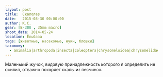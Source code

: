 ```yaml
---
layout: post
title:  Скалолаз
date:   2015-08-30 00:00:00
author: К.С.
gear: [E-300 , 35mm macro]
shoot_date: 2014-05-24
location: Ёльбаза
tags: [животные, насекомые, жуки, блошки]
taxonomy:
  - animalia|arthropoda|insecta|coleoptera|chrysomeloidea|chrysomelidae|phyllotreta|phyllotreta armoraciae
---
```


Маленький жучок, видовую принадлежность которого я определить не осилил, отважно покоряет скалы из песчинок.
